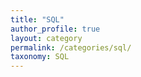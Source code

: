 ```yaml
---
title: "SQL"
author_profile: true 
layout: category
permalink: /categories/sql/
taxonomy: SQL
---
```

